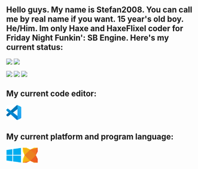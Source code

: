 ## Hello guys. My name is Stefan2008. You can call me by real name if you want. 15 year's old boy. He/Him. Im only Haxe and HaxeFlixel coder for Friday Night Funkin': SB Engine. Here's my current status: 

![](https://github-readme-stats.vercel.app/api?username=Stefan2008Git&show_icons=true&theme=jolly)
![](https://github-readme-stats.vercel.app/api/top-langs/?username=Stefan2008Git&layout=compact&show_icons=true&theme=jolly)

<img src="https://img.shields.io/badge/Windows 10-FFA500?style=for-the-badge&logo=windows&logoColor=white" /> <img src="https://img.shields.io/badge/haxe-logo.svg?style=for-the-badge&logo=haxe&logoColor=white)" /> <img src="https://img.shields.io/badge/lenovo%20ideapad 14igl05-FFA500?style=for-the-badge&logo=lenovo&logoColor=white" />

## My current code editor:

<img height="40" src="https://raw.githubusercontent.com/devicons/devicon/master/icons/vscode/vscode-original.svg" />

## My current platform and program language:

<img height="40" src="https://raw.githubusercontent.com/devicons/devicon/master/icons/windows8/windows8-original.svg" /> <img height="40" src="https://raw.githubusercontent.com/devicons/devicon/master/icons/haxe/haxe-original.svg" /> 
